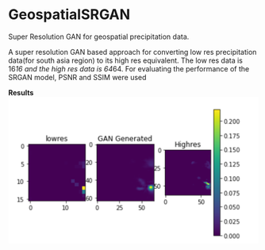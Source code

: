 # GeospatialSRGAN
Super Resolution GAN for geospatial precipitation data.

A super resolution GAN based approach for converting low res precipitation data(for south asia region) to its high res equivalent. The low res data is 16*16 and the high res data is 64*64. For evaluating the performance of the SRGAN model, PSNR and SSIM were used


**Results**
![poo](performance.png)
